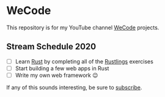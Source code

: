 # WeCode

This repository is for my YouTube channel [WeCode][wc] projects.

## Stream Schedule 2020

- [ ] Learn [Rust][r] by completing all of the [Rustlings][rs] exercises
- [ ] Start building a few web apps in Rust
- [ ] Write my own web framework :wink:

If any of this sounds interesting, be sure to [subscribe][s].

[wc]: https://www.youtube.com/channel/UCumJa0eRO9_xtEsoAt3UCkQ
[rs]: https://github.com/rust-lang/rustlings
[r]: https://www.rust-lang.org/
[s]: http://alemayhu.com/subscribe
